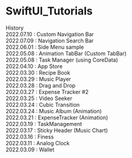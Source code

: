 # SwiftUI_Tutorials

History \
2022.07.10 : Custom Navigation Bar \
2022.07.09 : Navigation Search Bar \
2022.06.01 : Side Menu sample \
2022.05.08 : Animation TabBar (Custom TabBar) \
2022.05.08 : Task Manager (using CoreData) \
2022.04.10 : App Store \
2022.03.30 : Recipe Book \
2022.03.29 : Music Player \
2022.03.28 : Drag and Drop \
2022.03.27 : Expense Tracker #2 \
2022.03.25 : Video Seeker \
2022.03.24 : Cubic Transition \
2022.03.24 : Music Album (Animation) \
2022.03.21 : ExpenseTracker (Animation) \
2022.03.19 : TaskManagement \
2022.03.17 : Sticky Header (Music Chart) \
2022.03.16 : Finess \
2022.03.11 : Analog Clock \
2022.03.09 : Wallet
